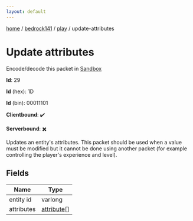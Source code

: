 ```yaml
---
layout: default
---
```


[home](/)  /  [bedrock141](/protocol/bedrock141)  /  [play](/protocol/bedrock141/play)  /  update-attributes

# Update attributes

Encode/decode this packet in [Sandbox](../../../sandbox/bedrock141#Play.UpdateAttributes)

**Id**: 29

**Id** (hex): 1D

**Id** (bin): 00011101

**Clientbound**: ✔️

**Serverbound**: ✖️

Updates an entity's attributes. This packet should be used when a value must be modified but it cannot be done using another packet (for example controlling the player's experience and level).

## Fields

Name | Type
---|---
entity id | varlong
attributes | [attribute](/protocol/bedrock141/types/attribute)[]

